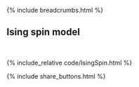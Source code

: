 {% include breadcrumbs.html %}

## Ising spin model
<div class="header_line"><br/></div>

{% include_relative code/IsingSpin.html %}

{% include share_buttons.html %}


